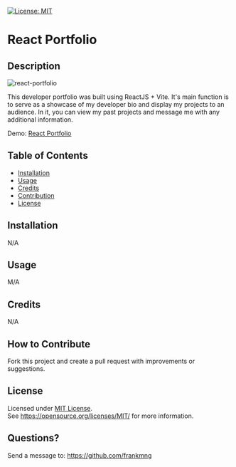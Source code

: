 [![License: MIT](https://img.shields.io/badge/License-MIT-yellow.svg)](https://opensource.org/licenses/MIT)
# React Portfolio
## Description
![react-portfolio](https://raw.githubusercontent.com/frankmng/reactprofolio/main/src/assets/images/portfolio_readme.png)


This developer portfolio was built using ReactJS + Vite. It's main function is to serve as a showcase of my developer bio and display my projects to an audience. In it, you can view my past projects and message me with any additional information.

Demo: [React Portfolio](https://react-profolio-frank.herokuapp.com/)

## Table of Contents
- [Installation](#installation)
- [Usage](#usage)
- [Credits](#credits)
- [Contribution](#contribution)
- [License](#license)

## Installation
N/A
## Usage
M/A
## Credits
N/A

## How to Contribute
Fork this project and create a pull request with improvements or suggestions.
## License
Licensed under <a href="https://opensource.org/licenses/MIT/">MIT License<a>.<br>
See https://opensource.org/licenses/MIT/ for more information.

## Questions?
Send a message to: https://github.com/frankmng
